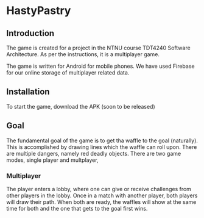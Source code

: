 # HastyPastry

## Introduction
The game is created for a project in the NTNU course TDT4240 Software Architecture. As per the instructions, it is a multiplayer game.

The game is written for Android for mobile phones. We have used Firebase for our online storage of multiplayer related data.

## Installation
To start the game, download the APK (soon to be released)

## Goal
The fundamental goal of the game is to get tha waffle to the goal (naturally). This is accomplished by drawing lines which the waffle
can roll upon. There are multiple dangers, namely red deadly objects. 
There are two game modes, single player and multplayer,
### Multiplayer
The player enters a lobby, where one can give or receive challenges from other players in the lobby. 
Once in a match with another player, both players will draw their path. When both are ready, the waffles will show at the same time
for both and the one that gets to the goal first wins.
